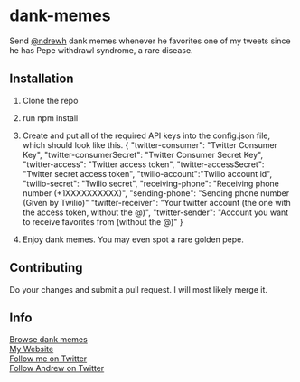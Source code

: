 # dank-memes
Send [@ndrewh](https://github.com/ndrewh) dank memes whenever he favorites one of my tweets since he has Pepe withdrawl syndrome, a rare disease.
## Installation
1. Clone the repo
2. run npm install
3. Create and put all of the required API keys into the config.json file, which should look like this.
    {
      "twitter-consumer": "Twitter Consumer Key",
      "twitter-consumerSecret": "Twitter Consumer Secret Key",
      "twitter-access": "Twitter access token",
      "twitter-accessSecret": "Twitter secret access token",
      "twilio-account":"Twilio account id",
      "twilio-secret": "Twilio secret",
      "receiving-phone": "Receiving phone number (+1XXXXXXXXXX)",
      "sending-phone": "Sending phone number (Given by Twilio)"
      "twitter-receiver": "Your twitter account (the one with the access token, without the @)",
      "twitter-sender": "Account you want to receive favorites from (without the @)"
    }

4. Enjoy dank memes.  You may even spot a rare golden pepe.

## Contributing
Do your changes and submit a pull request.  I will most likely merge it.


## Info
[Browse dank memes](http://reddit.com/r/dankmemes)  
[My Website](http://tillsongalloway.com)  
[Follow me on Twitter](http://twitter.com/tillson_)  
[Follow Andrew on Twitter](http://twitter.com/_ndrewh)

